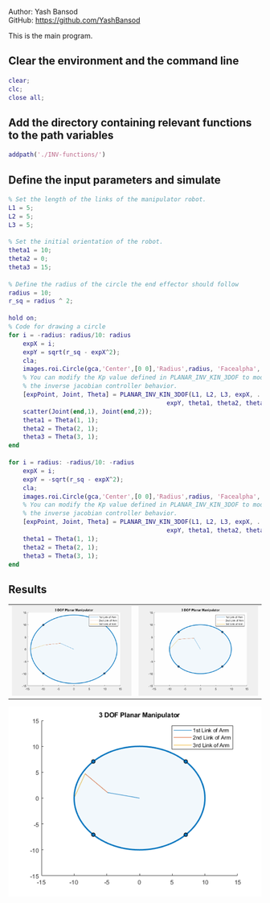 Author: Yash Bansod  
GitHub: https://github.com/YashBansod  

This is the main program.

## Clear the environment and the command line

```matlab
clear;
clc;
close all;
```

## Add the directory containing relevant functions to the path variables

```matlab
addpath('./INV-functions/')
```

## Define the input parameters and simulate

```matlab
% Set the length of the links of the manipulator robot.
L1 = 5;
L2 = 5;
L3 = 5;

% Set the initial orientation of the robot.
theta1 = 10;
theta2 = 0;
theta3 = 15;

% Define the radius of the circle the end effector should follow
radius = 10;
r_sq = radius ^ 2;

hold on;
% Code for drawing a circle
for i = -radius: radius/10: radius
    expX = i;
    expY = sqrt(r_sq - expX^2);
    cla;
    images.roi.Circle(gca,'Center',[0 0],'Radius',radius, 'Facealpha', 0.05);
    % You can modify the Kp value defined in PLANAR_INV_KIN_3DOF to modify
    % the inverse jacobian controller behavior.
    [expPoint, Joint, Theta] = PLANAR_INV_KIN_3DOF(L1, L2, L3, expX, ...
                                            expY, theta1, theta2, theta3);
    scatter(Joint(end,1), Joint(end,2));
    theta1 = Theta(1, 1);
    theta2 = Theta(2, 1);
    theta3 = Theta(3, 1);
end

for i = radius: -radius/10: -radius
    expX = i;
    expY = -sqrt(r_sq - expX^2);
    cla;
    images.roi.Circle(gca,'Center',[0 0],'Radius',radius, 'Facealpha', 0.05);
    % You can modify the Kp value defined in PLANAR_INV_KIN_3DOF to modify
    % the inverse jacobian controller behavior.
    [expPoint, Joint, Theta] = PLANAR_INV_KIN_3DOF(L1, L2, L3, expX, ...
                                            expY, theta1, theta2, theta3);
    theta1 = Theta(1, 1);
    theta2 = Theta(2, 1);
    theta3 = Theta(3, 1);
end
```

## Results

<div class="table-wrapper">
<table class="alt">
  <tr>
    <td><div><span class="image fit"><img src="./images/results_1.gif"></span></div></td>
    <td><div><span class="image fit"><img src="./images/results_2.gif"></span></div></td>
   </tr> 
</table>
</div>  


<div><span class="image fit"><img src="./images/PLANAR_main_3DOF_01.png"></span></div>
